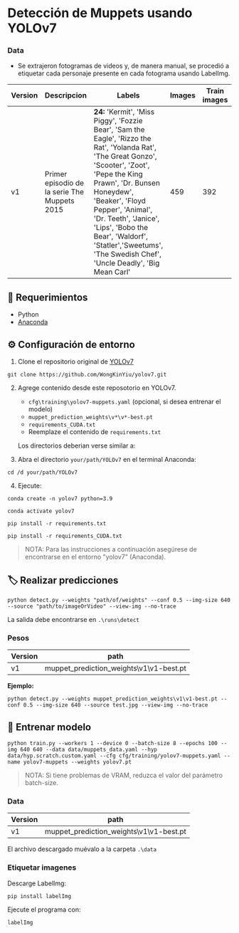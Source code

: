 
# Detección de Muppets usando YOLOv7


### Data

* Se extrajeron fotogramas de videos y, de manera manual, se procedió a etiquetar cada personaje presente en cada fotograma usando LabelImg. 

| Version       | Descripcion | Labels | Images | Train images | Val images | Link
|--------------|------|------|------|------|------|------|
| v1         | Primer episodio de la serie The Muppets 2015 | **24:** 'Kermit', 'Miss Piggy', 'Fozzie Bear', 'Sam the Eagle', 'Rizzo the Rat', 'Yolanda Rat', 'The Great Gonzo', 'Scooter', 'Zoot', 'Pepe the King Prawn', 'Dr. Bunsen Honeydew', 'Beaker', 'Floyd Pepper', 'Animal', 'Dr. Teeth', 'Janice', 'Lips', 'Bobo the Bear', 'Waldorf', 'Statler','Sweetums', 'The Swedish Chef', 'Uncle Deadly', 'Big Mean Carl' |  459 |392 | 67 |


## 🧩 Requerimientos

* Python
* [Anaconda](https://www.anaconda.com/download/)

## ⚙️ Configuración de entorno


1. Clone el repositorio original de [YOLOv7](https://github.com/WongKinYiu/yolov7)

```
git clone https://github.com/WongKinYiu/yolov7.git
```

2. Agrege contenido desde este reposotorio en YOLOv7.
    * ```cfg\training\yolov7-muppets.yaml``` (opcional, si desea entrenar el modelo)
    * ```muppet_prediction_weights\v*\v*-best.pt```
    * ```requirements_CUDA.txt```
    * Reemplaze el contenido de ```requirements.txt```


    Los directorios deberian verse similar a:

3. Abra el directorio ```your/path/YOLOv7``` en el terminal Anaconda:

```
cd /d your/path/YOLOv7
```

4. Ejecute:

```
conda create -n yolov7 python=3.9
```

```
conda activate yolov7
```

```
pip install -r requirements.txt
```

```
pip install -r requirements_CUDA.txt
```

> NOTA: Para las instrucciones a continuación asegúrese de encontrarse en el entorno "yolov7" (Anaconda).

## 🏷️ Realizar predicciones

```
python detect.py --weights "path/of/weights" --conf 0.5 --img-size 640 --source "path/to/imageOrVideo" --view-img --no-trace
```

La salida debe encontrarse en ```.\runs\detect```

### Pesos

| Version       | path |
|--------------|------|
| v1         | muppet_prediction_weights\v1\v1-best.pt   |

**Ejemplo:**

```
python detect.py --weights muppet_prediction_weights\v1\v1-best.pt --conf 0.5 --img-size 640 --source test.jpg --view-img --no-trace
```

## 🚀 Entrenar modelo

```
python train.py --workers 1 --device 0 --batch-size 8 --epochs 100 --img 640 640 --data data/muppets_data.yaml --hyp data/hyp.scratch.custom.yaml --cfg cfg/training/yolov7-muppets.yaml --name yolov7-muppets --weights yolov7.pt
```

> NOTA: Si tiene problemas de VRAM, reduzca el valor del parámetro batch-size.

### Data

| Version       | path |
|--------------|------|
| v1         | muppet_prediction_weights\v1\v1-best.pt| 


El archivo descargado muévalo a la carpeta ```.\data```

### Etiquetar imagenes

Descarge LabelImg:
```
pip install labelImg
```
Ejecute el programa con:
```
labelImg
```